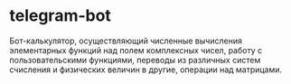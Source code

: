 # telegram-bot
Бот-калькулятор, осуществляющий численные вычисления элементарных функций над полем комплексных чисел, работу с пользовательскими функциями, переводы из различных систем счисления и физических величин в другие, операции над матрицами.
